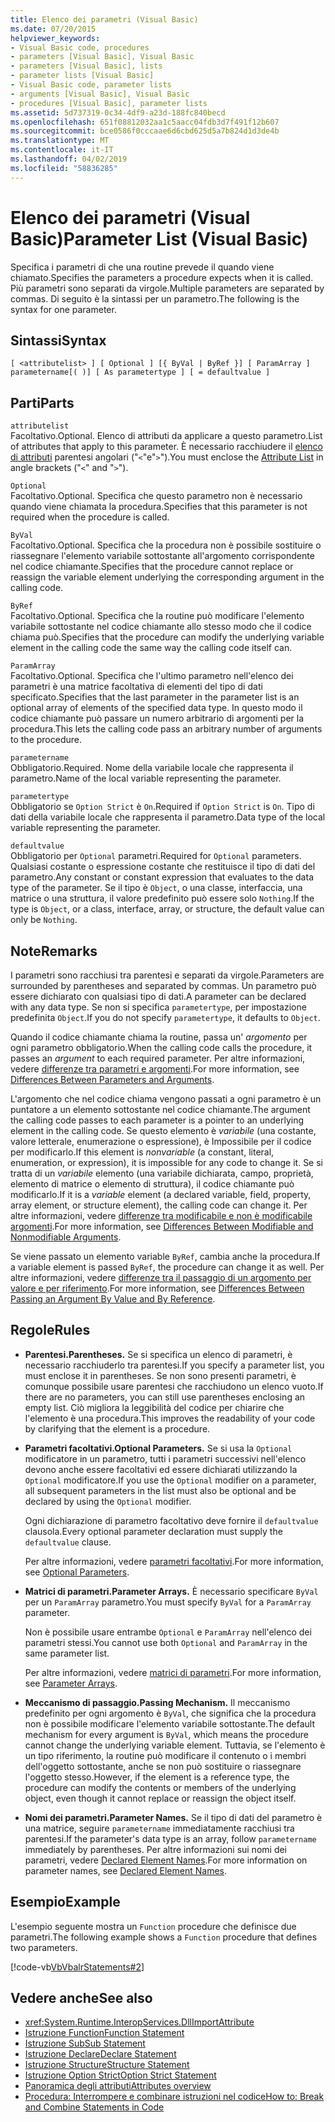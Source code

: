 ```yaml
---
title: Elenco dei parametri (Visual Basic)
ms.date: 07/20/2015
helpviewer_keywords:
- Visual Basic code, procedures
- parameters [Visual Basic], Visual Basic
- parameters [Visual Basic], lists
- parameter lists [Visual Basic]
- Visual Basic code, parameter lists
- arguments [Visual Basic], Visual Basic
- procedures [Visual Basic], parameter lists
ms.assetid: 5d737319-0c34-4df9-a23d-188fc840becd
ms.openlocfilehash: 651f08812032aa1c5aacc04fdb3d7f491f12b607
ms.sourcegitcommit: bce0586f0cccaae6d6cbd625d5a7b824d1d3de4b
ms.translationtype: MT
ms.contentlocale: it-IT
ms.lasthandoff: 04/02/2019
ms.locfileid: "58836285"
---
```

# <a name="parameter-list-visual-basic"></a><span data-ttu-id="5d6a6-102">Elenco dei parametri (Visual Basic)</span><span class="sxs-lookup"><span data-stu-id="5d6a6-102">Parameter List (Visual Basic)</span></span>
<span data-ttu-id="5d6a6-103">Specifica i parametri di che una routine prevede il quando viene chiamato.</span><span class="sxs-lookup"><span data-stu-id="5d6a6-103">Specifies the parameters a procedure expects when it is called.</span></span> <span data-ttu-id="5d6a6-104">Più parametri sono separati da virgole.</span><span class="sxs-lookup"><span data-stu-id="5d6a6-104">Multiple parameters are separated by commas.</span></span> <span data-ttu-id="5d6a6-105">Di seguito è la sintassi per un parametro.</span><span class="sxs-lookup"><span data-stu-id="5d6a6-105">The following is the syntax for one parameter.</span></span>  
  
## <a name="syntax"></a><span data-ttu-id="5d6a6-106">Sintassi</span><span class="sxs-lookup"><span data-stu-id="5d6a6-106">Syntax</span></span>  
  
```  
[ <attributelist> ] [ Optional ] [{ ByVal | ByRef }] [ ParamArray ]   
parametername[( )] [ As parametertype ] [ = defaultvalue ]  
```  
  
## <a name="parts"></a><span data-ttu-id="5d6a6-107">Parti</span><span class="sxs-lookup"><span data-stu-id="5d6a6-107">Parts</span></span>  
 `attributelist`  
 <span data-ttu-id="5d6a6-108">Facoltativo.</span><span class="sxs-lookup"><span data-stu-id="5d6a6-108">Optional.</span></span> <span data-ttu-id="5d6a6-109">Elenco di attributi da applicare a questo parametro.</span><span class="sxs-lookup"><span data-stu-id="5d6a6-109">List of attributes that apply to this parameter.</span></span> <span data-ttu-id="5d6a6-110">È necessario racchiudere il [elenco di attributi](../../../visual-basic/language-reference/statements/attribute-list.md) parentesi angolari ("`<`"e"`>`").</span><span class="sxs-lookup"><span data-stu-id="5d6a6-110">You must enclose the [Attribute List](../../../visual-basic/language-reference/statements/attribute-list.md) in angle brackets ("`<`" and "`>`").</span></span>  
  
 `Optional`  
 <span data-ttu-id="5d6a6-111">Facoltativo.</span><span class="sxs-lookup"><span data-stu-id="5d6a6-111">Optional.</span></span> <span data-ttu-id="5d6a6-112">Specifica che questo parametro non è necessario quando viene chiamata la procedura.</span><span class="sxs-lookup"><span data-stu-id="5d6a6-112">Specifies that this parameter is not required when the procedure is called.</span></span>  
  
 `ByVal`  
 <span data-ttu-id="5d6a6-113">Facoltativo.</span><span class="sxs-lookup"><span data-stu-id="5d6a6-113">Optional.</span></span> <span data-ttu-id="5d6a6-114">Specifica che la procedura non è possibile sostituire o riassegnare l'elemento variabile sottostante all'argomento corrispondente nel codice chiamante.</span><span class="sxs-lookup"><span data-stu-id="5d6a6-114">Specifies that the procedure cannot replace or reassign the variable element underlying the corresponding argument in the calling code.</span></span>  
  
 `ByRef`  
 <span data-ttu-id="5d6a6-115">Facoltativo.</span><span class="sxs-lookup"><span data-stu-id="5d6a6-115">Optional.</span></span> <span data-ttu-id="5d6a6-116">Specifica che la routine può modificare l'elemento variabile sottostante nel codice chiamante allo stesso modo che il codice chiama può.</span><span class="sxs-lookup"><span data-stu-id="5d6a6-116">Specifies that the procedure can modify the underlying variable element in the calling code the same way the calling code itself can.</span></span>  
  
 `ParamArray`  
 <span data-ttu-id="5d6a6-117">Facoltativo.</span><span class="sxs-lookup"><span data-stu-id="5d6a6-117">Optional.</span></span> <span data-ttu-id="5d6a6-118">Specifica che l'ultimo parametro nell'elenco dei parametri è una matrice facoltativa di elementi del tipo di dati specificato.</span><span class="sxs-lookup"><span data-stu-id="5d6a6-118">Specifies that the last parameter in the parameter list is an optional array of elements of the specified data type.</span></span> <span data-ttu-id="5d6a6-119">In questo modo il codice chiamante può passare un numero arbitrario di argomenti per la procedura.</span><span class="sxs-lookup"><span data-stu-id="5d6a6-119">This lets the calling code pass an arbitrary number of arguments to the procedure.</span></span>  
  
 `parametername`  
 <span data-ttu-id="5d6a6-120">Obbligatorio.</span><span class="sxs-lookup"><span data-stu-id="5d6a6-120">Required.</span></span> <span data-ttu-id="5d6a6-121">Nome della variabile locale che rappresenta il parametro.</span><span class="sxs-lookup"><span data-stu-id="5d6a6-121">Name of the local variable representing the parameter.</span></span>  
  
 `parametertype`  
 <span data-ttu-id="5d6a6-122">Obbligatorio se `Option Strict` è `On`.</span><span class="sxs-lookup"><span data-stu-id="5d6a6-122">Required if `Option Strict` is `On`.</span></span> <span data-ttu-id="5d6a6-123">Tipo di dati della variabile locale che rappresenta il parametro.</span><span class="sxs-lookup"><span data-stu-id="5d6a6-123">Data type of the local variable representing the parameter.</span></span>  
  
 `defaultvalue`  
 <span data-ttu-id="5d6a6-124">Obbligatorio per `Optional` parametri.</span><span class="sxs-lookup"><span data-stu-id="5d6a6-124">Required for `Optional` parameters.</span></span> <span data-ttu-id="5d6a6-125">Qualsiasi costante o espressione costante che restituisce il tipo di dati del parametro.</span><span class="sxs-lookup"><span data-stu-id="5d6a6-125">Any constant or constant expression that evaluates to the data type of the parameter.</span></span> <span data-ttu-id="5d6a6-126">Se il tipo è `Object`, o una classe, interfaccia, una matrice o una struttura, il valore predefinito può essere solo `Nothing`.</span><span class="sxs-lookup"><span data-stu-id="5d6a6-126">If the type is `Object`, or a class, interface, array, or structure, the default value can only be `Nothing`.</span></span>  
  
## <a name="remarks"></a><span data-ttu-id="5d6a6-127">Note</span><span class="sxs-lookup"><span data-stu-id="5d6a6-127">Remarks</span></span>  
 <span data-ttu-id="5d6a6-128">I parametri sono racchiusi tra parentesi e separati da virgole.</span><span class="sxs-lookup"><span data-stu-id="5d6a6-128">Parameters are surrounded by parentheses and separated by commas.</span></span> <span data-ttu-id="5d6a6-129">Un parametro può essere dichiarato con qualsiasi tipo di dati.</span><span class="sxs-lookup"><span data-stu-id="5d6a6-129">A parameter can be declared with any data type.</span></span> <span data-ttu-id="5d6a6-130">Se non si specifica `parametertype`, per impostazione predefinita `Object`.</span><span class="sxs-lookup"><span data-stu-id="5d6a6-130">If you do not specify `parametertype`, it defaults to `Object`.</span></span>  
  
 <span data-ttu-id="5d6a6-131">Quando il codice chiamante chiama la routine, passa un' *argomento* per ogni parametro obbligatorio.</span><span class="sxs-lookup"><span data-stu-id="5d6a6-131">When the calling code calls the procedure, it passes an *argument* to each required parameter.</span></span> <span data-ttu-id="5d6a6-132">Per altre informazioni, vedere [differenze tra parametri e argomenti](../../../visual-basic/programming-guide/language-features/procedures/differences-between-parameters-and-arguments.md).</span><span class="sxs-lookup"><span data-stu-id="5d6a6-132">For more information, see [Differences Between Parameters and Arguments](../../../visual-basic/programming-guide/language-features/procedures/differences-between-parameters-and-arguments.md).</span></span>  
  
 <span data-ttu-id="5d6a6-133">L'argomento che nel codice chiama vengono passati a ogni parametro è un puntatore a un elemento sottostante nel codice chiamante.</span><span class="sxs-lookup"><span data-stu-id="5d6a6-133">The argument the calling code passes to each parameter is a pointer to an underlying element in the calling code.</span></span> <span data-ttu-id="5d6a6-134">Se questo elemento è *variabile* (una costante, valore letterale, enumerazione o espressione), è Impossibile per il codice per modificarlo.</span><span class="sxs-lookup"><span data-stu-id="5d6a6-134">If this element is *nonvariable* (a constant, literal, enumeration, or expression), it is impossible for any code to change it.</span></span> <span data-ttu-id="5d6a6-135">Se si tratta di un *variabile* elemento (una variabile dichiarata, campo, proprietà, elemento di matrice o elemento di struttura), il codice chiamante può modificarlo.</span><span class="sxs-lookup"><span data-stu-id="5d6a6-135">If it is a *variable* element (a declared variable, field, property, array element, or structure element), the calling code can change it.</span></span> <span data-ttu-id="5d6a6-136">Per altre informazioni, vedere [differenze tra modificabile e non è modificabile argomenti](../../../visual-basic/programming-guide/language-features/procedures/differences-between-modifiable-and-nonmodifiable-arguments.md).</span><span class="sxs-lookup"><span data-stu-id="5d6a6-136">For more information, see [Differences Between Modifiable and Nonmodifiable Arguments](../../../visual-basic/programming-guide/language-features/procedures/differences-between-modifiable-and-nonmodifiable-arguments.md).</span></span>  
  
 <span data-ttu-id="5d6a6-137">Se viene passato un elemento variable `ByRef`, cambia anche la procedura.</span><span class="sxs-lookup"><span data-stu-id="5d6a6-137">If a variable element is passed `ByRef`, the procedure can change it as well.</span></span> <span data-ttu-id="5d6a6-138">Per altre informazioni, vedere [differenze tra il passaggio di un argomento per valore e per riferimento](../../../visual-basic/programming-guide/language-features/procedures/differences-between-passing-an-argument-by-value-and-by-reference.md).</span><span class="sxs-lookup"><span data-stu-id="5d6a6-138">For more information, see [Differences Between Passing an Argument By Value and By Reference](../../../visual-basic/programming-guide/language-features/procedures/differences-between-passing-an-argument-by-value-and-by-reference.md).</span></span>  
  
## <a name="rules"></a><span data-ttu-id="5d6a6-139">Regole</span><span class="sxs-lookup"><span data-stu-id="5d6a6-139">Rules</span></span>  
  
-   <span data-ttu-id="5d6a6-140">**Parentesi.**</span><span class="sxs-lookup"><span data-stu-id="5d6a6-140">**Parentheses.**</span></span> <span data-ttu-id="5d6a6-141">Se si specifica un elenco di parametri, è necessario racchiuderlo tra parentesi.</span><span class="sxs-lookup"><span data-stu-id="5d6a6-141">If you specify a parameter list, you must enclose it in parentheses.</span></span> <span data-ttu-id="5d6a6-142">Se non sono presenti parametri, è comunque possibile usare parentesi che racchiudono un elenco vuoto.</span><span class="sxs-lookup"><span data-stu-id="5d6a6-142">If there are no parameters, you can still use parentheses enclosing an empty list.</span></span> <span data-ttu-id="5d6a6-143">Ciò migliora la leggibilità del codice per chiarire che l'elemento è una procedura.</span><span class="sxs-lookup"><span data-stu-id="5d6a6-143">This improves the readability of your code by clarifying that the element is a procedure.</span></span>  
  
-   <span data-ttu-id="5d6a6-144">**Parametri facoltativi.**</span><span class="sxs-lookup"><span data-stu-id="5d6a6-144">**Optional Parameters.**</span></span> <span data-ttu-id="5d6a6-145">Se si usa la `Optional` modificatore in un parametro, tutti i parametri successivi nell'elenco devono anche essere facoltativi ed essere dichiarati utilizzando la `Optional` modificatore.</span><span class="sxs-lookup"><span data-stu-id="5d6a6-145">If you use the `Optional` modifier on a parameter, all subsequent parameters in the list must also be optional and be declared by using the `Optional` modifier.</span></span>  
  
     <span data-ttu-id="5d6a6-146">Ogni dichiarazione di parametro facoltativo deve fornire il `defaultvalue` clausola.</span><span class="sxs-lookup"><span data-stu-id="5d6a6-146">Every optional parameter declaration must supply the `defaultvalue` clause.</span></span>  
  
     <span data-ttu-id="5d6a6-147">Per altre informazioni, vedere [parametri facoltativi](../../../visual-basic/programming-guide/language-features/procedures/optional-parameters.md).</span><span class="sxs-lookup"><span data-stu-id="5d6a6-147">For more information, see [Optional Parameters](../../../visual-basic/programming-guide/language-features/procedures/optional-parameters.md).</span></span>  
  
-   <span data-ttu-id="5d6a6-148">**Matrici di parametri.**</span><span class="sxs-lookup"><span data-stu-id="5d6a6-148">**Parameter Arrays.**</span></span> <span data-ttu-id="5d6a6-149">È necessario specificare `ByVal` per un `ParamArray` parametro.</span><span class="sxs-lookup"><span data-stu-id="5d6a6-149">You must specify `ByVal` for a `ParamArray` parameter.</span></span>  
  
     <span data-ttu-id="5d6a6-150">Non è possibile usare entrambe `Optional` e `ParamArray` nell'elenco dei parametri stessi.</span><span class="sxs-lookup"><span data-stu-id="5d6a6-150">You cannot use both `Optional` and `ParamArray` in the same parameter list.</span></span>  
  
     <span data-ttu-id="5d6a6-151">Per altre informazioni, vedere [matrici di parametri](../../../visual-basic/programming-guide/language-features/procedures/parameter-arrays.md).</span><span class="sxs-lookup"><span data-stu-id="5d6a6-151">For more information, see [Parameter Arrays](../../../visual-basic/programming-guide/language-features/procedures/parameter-arrays.md).</span></span>  
  
-   <span data-ttu-id="5d6a6-152">**Meccanismo di passaggio.**</span><span class="sxs-lookup"><span data-stu-id="5d6a6-152">**Passing Mechanism.**</span></span> <span data-ttu-id="5d6a6-153">Il meccanismo predefinito per ogni argomento è `ByVal`, che significa che la procedura non è possibile modificare l'elemento variabile sottostante.</span><span class="sxs-lookup"><span data-stu-id="5d6a6-153">The default mechanism for every argument is `ByVal`, which means the procedure cannot change the underlying variable element.</span></span> <span data-ttu-id="5d6a6-154">Tuttavia, se l'elemento è un tipo riferimento, la routine può modificare il contenuto o i membri dell'oggetto sottostante, anche se non può sostituire o riassegnare l'oggetto stesso.</span><span class="sxs-lookup"><span data-stu-id="5d6a6-154">However, if the element is a reference type, the procedure can modify the contents or members of the underlying object, even though it cannot replace or reassign the object itself.</span></span>  
  
-   <span data-ttu-id="5d6a6-155">**Nomi dei parametri.**</span><span class="sxs-lookup"><span data-stu-id="5d6a6-155">**Parameter Names.**</span></span> <span data-ttu-id="5d6a6-156">Se il tipo di dati del parametro è una matrice, seguire `parametername` immediatamente racchiusi tra parentesi.</span><span class="sxs-lookup"><span data-stu-id="5d6a6-156">If the parameter's data type is an array, follow `parametername` immediately by parentheses.</span></span> <span data-ttu-id="5d6a6-157">Per altre informazioni sui nomi dei parametri, vedere [Declared Element Names](../../../visual-basic/programming-guide/language-features/declared-elements/declared-element-names.md).</span><span class="sxs-lookup"><span data-stu-id="5d6a6-157">For more information on parameter names, see [Declared Element Names](../../../visual-basic/programming-guide/language-features/declared-elements/declared-element-names.md).</span></span>  
  
## <a name="example"></a><span data-ttu-id="5d6a6-158">Esempio</span><span class="sxs-lookup"><span data-stu-id="5d6a6-158">Example</span></span>  
 <span data-ttu-id="5d6a6-159">L'esempio seguente mostra un `Function` procedure che definisce due parametri.</span><span class="sxs-lookup"><span data-stu-id="5d6a6-159">The following example shows a `Function` procedure that defines two parameters.</span></span>  
  
 [!code-vb[VbVbalrStatements#2](~/samples/snippets/visualbasic/VS_Snippets_VBCSharp/VbVbalrStatements/VB/Class1.vb#2)]  
  
## <a name="see-also"></a><span data-ttu-id="5d6a6-160">Vedere anche</span><span class="sxs-lookup"><span data-stu-id="5d6a6-160">See also</span></span>

- <xref:System.Runtime.InteropServices.DllImportAttribute>
- [<span data-ttu-id="5d6a6-161">Istruzione Function</span><span class="sxs-lookup"><span data-stu-id="5d6a6-161">Function Statement</span></span>](../../../visual-basic/language-reference/statements/function-statement.md)
- [<span data-ttu-id="5d6a6-162">Istruzione Sub</span><span class="sxs-lookup"><span data-stu-id="5d6a6-162">Sub Statement</span></span>](../../../visual-basic/language-reference/statements/sub-statement.md)
- [<span data-ttu-id="5d6a6-163">Istruzione Declare</span><span class="sxs-lookup"><span data-stu-id="5d6a6-163">Declare Statement</span></span>](../../../visual-basic/language-reference/statements/declare-statement.md)
- [<span data-ttu-id="5d6a6-164">Istruzione Structure</span><span class="sxs-lookup"><span data-stu-id="5d6a6-164">Structure Statement</span></span>](../../../visual-basic/language-reference/statements/structure-statement.md)
- [<span data-ttu-id="5d6a6-165">Istruzione Option Strict</span><span class="sxs-lookup"><span data-stu-id="5d6a6-165">Option Strict Statement</span></span>](../../../visual-basic/language-reference/statements/option-strict-statement.md)
- [<span data-ttu-id="5d6a6-166">Panoramica degli attributi</span><span class="sxs-lookup"><span data-stu-id="5d6a6-166">Attributes overview</span></span>](../../../visual-basic/programming-guide/concepts/attributes/index.md)
- [<span data-ttu-id="5d6a6-167">Procedura: Interrompere e combinare istruzioni nel codice</span><span class="sxs-lookup"><span data-stu-id="5d6a6-167">How to: Break and Combine Statements in Code</span></span>](../../../visual-basic/programming-guide/program-structure/how-to-break-and-combine-statements-in-code.md)
